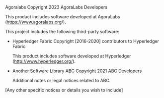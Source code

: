 Agoralabs
Copyright 2023 AgoraLabs Developers

This product includes software developed at
AgoraLabs (https://www.agoralabs.org/).

This project includes the following third-party software:

- Hyperledger Fabric
    Copyright [2016-2020] contributors to Hyperledger Fabric

    This product includes software developed at
    Hyperledger (http://www.hyperledger.org/).

- Another Software Library ABC
    Copyright 2021 ABC Developers

    Additional notes or legal notices related to ABC.
  
[Any other specific notices or details you wish to include]
